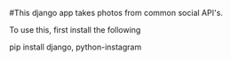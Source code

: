 #This django app takes photos from common social API's.

To use this, first install the following

pip install django, python-instagram
